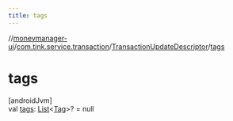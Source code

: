 ```yaml
---
title: tags
---
```

//[moneymanager-ui](../../../index.html)/[com.tink.service.transaction](../index.html)/[TransactionUpdateDescriptor](index.html)/[tags](tags.html)



# tags



[androidJvm]\
val [tags](tags.html): [List](https://kotlinlang.org/api/latest/jvm/stdlib/kotlin.collections/-list/index.html)&lt;[Tag](../../com.tink.model.transaction/-tag/index.html)&gt;? = null





